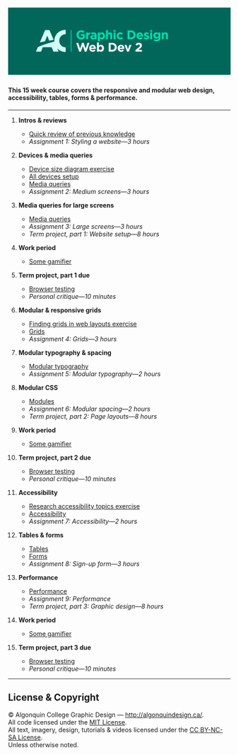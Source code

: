 # ![Learn the Web, Part 2](title-card.png)

#### This 15 week course covers the responsive and modular web design, accessibility, tables, forms & performance.

---

1. **Intros & reviews**
	- [Quick review of previous knowledge]()
	- *Assignment 1: Styling a website—3 hours*

2. **Devices & media queries**
	- [Device size diagram exercise]()
	- [All devices setup]()
	- [Media queries]()
	- *Assignment 2: Medium screens—3 hours*

3. **Media queries for large screens**
	- [Media queries]()
	- *Assignment 3: Large screens—3 hours*
	- *Term project, part 1: Website setup—8 hours*

4. **Work period**
	- [Some gamifier]()

5. **Term project, part 1 due**
	- [Browser testing]()
	- *Personal critique—10 minutes*

6. **Modular & responsive grids**
	- [Finding grids in web layouts exercise]()
	- [Grids]()
	- *Assignment 4: Grids—3 hours*

7. **Modular typography & spacing**
	- [Modular typography]()
	- *Assignment 5: Modular typography—2 hours*

8. **Modular CSS**
	- [Modules]()
	- *Assignment 6: Modular spacing—2 hours*
	- *Term project, part 2: Page layouts—8 hours*

9. **Work period**
	- [Some gamifier]()

10. **Term project, part 2 due**
	- [Browser testing]()
	- *Personal critique—10 minutes*

11. **Accessibility**
	- [Research accessibility topics exercise]()
	- [Accessibility]()
	- *Assignment 7: Accessibility—2 hours*

12. **Tables & forms**
	- [Tables]()
	- [Forms]()
	- *Assignment 8: Sign-up form—3 hours*

13. **Performance**
	- [Performance]()
	- *Assignment 9: Performance*
	- *Term project, part 3: Graphic design—8 hours*

14. **Work period**
	- [Some gamifier]()

15. **Term project, part 3 due**
	- [Browser testing]()
	- *Personal critique—10 minutes*

---

## License & Copyright

© Algonquin College Graphic Design — <http://algonquindesign.ca/>.<br>
All code licensed under the [MIT License](LICENSE).<br>
All text, imagery, design, tutorials & videos licensed under the [CC BY-NC-SA License](http://creativecommons.org/licenses/by-nc-sa/4.0/).<br>
Unless otherwise noted.


